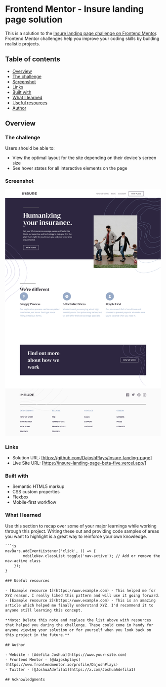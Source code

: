 # Frontend Mentor - Insure landing page solution

This is a solution to the [Insure landing page challenge on Frontend Mentor](https://www.frontendmentor.io/challenges/insure-landing-page-uTU68JV8). Frontend Mentor challenges help you improve your coding skills by building realistic projects. 

## Table of contents

- [Overview](#overview)
- [The challenge](#the-challenge)
- [Screenshot](#screenshot)
- [Links](#links)
- [Built with](#built-with)
- [What I learned](#what-i-learned)
- [Useful resources](#useful-resources)
- [Author](#author)

## Overview

### The challenge

Users should be able to:

- View the optimal layout for the site depending on their device's screen size
- See hover states for all interactive elements on the page

### Screenshot

![](./insure-landing.png)

### Links

- Solution URL: [https://github.com/DajoshPlays/Insure-landing-page]
- Live Site URL: [https://insure-landing-page-beta-five.vercel.app/]

### Built with

- Semantic HTML5 markup
- CSS custom properties
- Flexbox
- Mobile-first workflow

### What I learned

Use this section to recap over some of your major learnings while working through this project. Writing these out and providing code samples of areas you want to highlight is a great way to reinforce your own knowledge.

```
```js
navBars.addEventListener('click', () => {
        mobileNav.classList.toggle('nav-active'); // Add or remove the nav-active class
    });
}

### Useful resources

- [Example resource 1](https://www.example.com) - This helped me for XYZ reason. I really liked this pattern and will use it going forward.
- [Example resource 2](https://www.example.com) - This is an amazing article which helped me finally understand XYZ. I'd recommend it to anyone still learning this concept.

**Note: Delete this note and replace the list above with resources that helped you during the challenge. These could come in handy for anyone viewing your solution or for yourself when you look back on this project in the future.**

## Author

- Website - [Adefila Joshua](https://www.your-site.com)
- Frontend Mentor - [@dajoshplays](https://www.frontendmentor.io/profile/DajoshPlays)
- Twitter - [@JoshuaAdefila1](https://x.com/JoshuaAdefila1)

## Acknowledgments